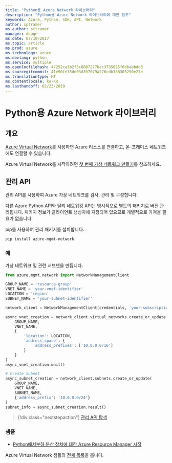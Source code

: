 ```yaml
---
title: "Python용 Azure Network 라이브러리"
description: "Python용 Azure Network 라이브러리에 대한 참조"
keywords: Azure, Python, SDK, API, Network
author: sptramer
ms.author: sttramer
manager: douge
ms.date: 07/10/2017
ms.topic: article
ms.prod: azure
ms.technology: azure
ms.devlang: python
ms.service: multiple
ms.openlocfilehash: 47252ca3b2f5c6087277bac3735025f0dbabbdd8
ms.sourcegitcommit: 41e90fe75de03d397079a276cdb388305290e27e
ms.translationtype: HT
ms.contentlocale: ko-KR
ms.lasthandoff: 02/23/2018
---
```

# <a name="azure-network-libraries-for-python"></a>Python용 Azure Network 라이브러리

## <a name="overview"></a>개요

[Azure Virtual Network](/azure/virtual-network/virtual-networks-overview)를 사용하면 Azure 리소스를 연결하고, 온-프레미스 네트워크에도 연결할 수 있습니다.

Azure Virtual Network를 시작하려면 [첫 번째 가상 네트워크 만들기](/azure/virtual-network/virtual-network-get-started-vnet-subnet)를 참조하세요.

## <a name="management-apis"></a>관리 API

관리 API를 사용하여 Azure 가상 네트워크를 검사, 관리 및 구성합니다.

다른 Azure Python API와 달리 네트워킹 API는 명시적으로 별도의 패키지로 버전 관리됩니다. 패키지 정보가 클라이언트 생성자에 지정되어 있으므로 개별적으로 가져올 필요가 없습니다.

pip를 사용하여 관리 패키지를 설치합니다.

```bash
pip install azure-mgmt-network
```

### <a name="example"></a>예

가상 네트워크 및 관련 서브넷을 만듭니다.

```python
from azure.mgmt.network import NetworkManagementClient

GROUP_NAME = 'resource-group'
VNET_NAME = 'your-vnet-identifier'
LOCATION = 'region'
SUBNET_NAME = 'your-subnet-identifier'

network_client = NetworkManagementClient(credentials, 'your-subscription-id')

async_vnet_creation = network_client.virtual_networks.create_or_update(
    GROUP_NAME,
    VNET_NAME,
    {
        'location': LOCATION,
        'address_space': {
            'address_prefixes': ['10.0.0.0/16']
        }
    }
)
async_vnet_creation.wait()

# Create Subnet
async_subnet_creation = network_client.subnets.create_or_update(
    GROUP_NAME,
    VNET_NAME,
    SUBNET_NAME,
    {'address_prefix': '10.0.0.0/24'}
)
subnet_info = async_subnet_creation.result()
```

> [!div class="nextstepaction"]
> [관리 API 탐색](/python/api/overview/azure/network/management)

### <a name="samples"></a>샘플

* [Python에서부하 분산 장치에 대한 Azure Resource Manager 시작](https://azure.microsoft.com/en-us/resources/samples/network-python-manage-loadbalancer/)

Azure Virtual Network 샘플의 [전체 목록](https://azure.microsoft.com/en-us/resources/samples/?platform=python&term=virtual%20network)을 봅니다.
